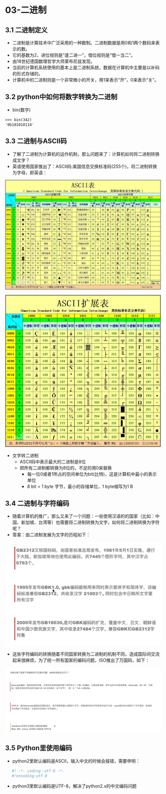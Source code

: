 # 03-二进制

## 3.1 二进制定义
* 二进制是计算技术中广泛采用的一种数制。二进制数据是用0和1两个数码来表示的数。
* 它的基数为2，进位规则是“逢二进一”，借位规则是“借一当二”。
* 由18世纪德国数理哲学大师莱布尼兹发现。
* 当前的计算机系统使用的基本上是二进制系统，数据在计算机中主要是以补码的形式存储的。
* 计算机中的二进制则是一个非常微小的开关，用1来表示“开”，0来表示“关”。

## 3.2 python中如何将数字转换为二进制
* bin(数字)
```
>>> bin(342)
'0b101010110'
```

## 3.3 二进制与ASCII码
* 了解了二进制为计算机的运作机制，那么问题来了：计算机如何将二进制转换成文字？
* 英语使用国家推出了：ASCII码:美国信息交换标准码(255个)，将二进制转换为字母，即英语：

![ASCII（1）](03-图片/ASCII（1）.jpg)

![ASCII（2）](03-图片/ASCII（2）.jpg)

* 文字转二进制
  * ASCII码中表示最大的二进制是8位
  * 把所有二进制都转换为8位的，不足的用0来替换
    * 每一位0或者1所占的空间单位为bit(比特)，这是计算机中最小的表示单位
    * 8 bit = 1 byte 字节，最小的存储单位，1 byte缩写为1 B

## 3.4 二进制与字符编码
* 随着计算机的推广，那么又来了一个问题：一些使用汉语的的国家（比如：中国、新加坡、台湾等）也需要将二进制转换为文字，如何将二进制转换为字符呢？
* 答案：由二进制发展为文字的历程如下：

![GB](03-图片/GB.png)


* 这些字符编码的转换随着不同国家转换为二进制的机制不同，造成国际间交流起来很麻烦，为了统一所有国家的编码问题，ISO推出了万国码，如下：

![Unicode](03-图片/Unicode.png)


## 3.5 Python里使用编码
* python2里默认编码是ASCII，输入中文的时候会报错，需要申明：

```python
   #! -*- coding：utf-8 -*-
   #!encoding:utf-8
```
*  python3里默认编码是UTF-8，解决了python2.x的中文编码问题
